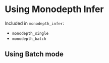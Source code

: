 # Using Monodepth Infer

Included in `monodepth_infer`:
* `monodepth_single`
* `monodepth_batch`

## Using Batch mode

